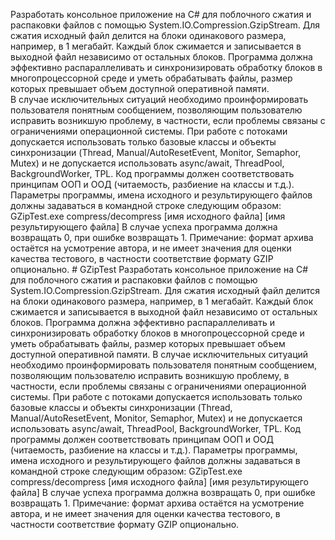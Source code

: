 Разработать консольное приложение на C# для поблочного сжатия и распаковки файлов с помощью System.IO.Compression.GzipStream. 
Для сжатия исходный файл делится на блоки одинакового размера, например, в 1 мегабайт. Каждый блок сжимается и записывается в выходной файл независимо от остальных блоков. 
Программа должна эффективно распараллеливать и синхронизировать обработку блоков в многопроцессорной среде и уметь обрабатывать файлы, размер которых превышает объем доступной оперативной памяти.  
В случае исключительных ситуаций необходимо проинформировать пользователя понятным сообщением, позволяющим пользователю исправить возникшую проблему, в частности, если проблемы связаны с ограничениями операционной системы. 
При работе с потоками допускается использовать только базовые классы и объекты синхронизации (Thread, Manual/AutoResetEvent, Monitor, Semaphor, Mutex) и не допускается использовать async/await, ThreadPool, BackgroundWorker, TPL. 
Код программы должен соответствовать принципам ООП и ООД (читаемость, разбиение на классы и т.д.).  
Параметры программы, имена исходного и результирующего файлов должны задаваться в командной строке следующим образом: 
GZipTest.exe compress/decompress [имя исходного файла] [имя результирующего файла] 
В случае успеха программа должна возвращать 0, при ошибке возвращать 1. 
Примечание: формат архива остаётся на усмотрение автора, и не имеет значения для оценки качества тестового, в частности соответствие формату GZIP опционально. # GZipTest
Разработать консольное приложение на C# для поблочного сжатия и распаковки файлов с помощью System.IO.Compression.GzipStream.  Для сжатия исходный файл делится на блоки одинакового размера, например, в 1 мегабайт. Каждый блок сжимается и записывается в выходной файл независимо от остальных блоков.  Программа должна эффективно распараллеливать и синхронизировать обработку блоков в многопроцессорной среде и уметь обрабатывать файлы, размер которых превышает объем доступной оперативной памяти.   В случае исключительных ситуаций необходимо проинформировать пользователя понятным сообщением, позволяющим пользователю исправить возникшую проблему, в частности, если проблемы связаны с ограничениями операционной системы.  При работе с потоками допускается использовать только базовые классы и объекты синхронизации (Thread, Manual/AutoResetEvent, Monitor, Semaphor, Mutex) и не допускается использовать async/await, ThreadPool, BackgroundWorker, TPL.  Код программы должен соответствовать принципам ООП и ООД (читаемость, разбиение на классы и т.д.).   Параметры программы, имена исходного и результирующего файлов должны задаваться в командной строке следующим образом:  GZipTest.exe compress/decompress [имя исходного файла] [имя результирующего файла]  В случае успеха программа должна возвращать 0, при ошибке возвращать 1.  Примечание: формат архива остаётся на усмотрение автора, и не имеет значения для оценки качества тестового, в частности соответствие формату GZIP опционально. 
